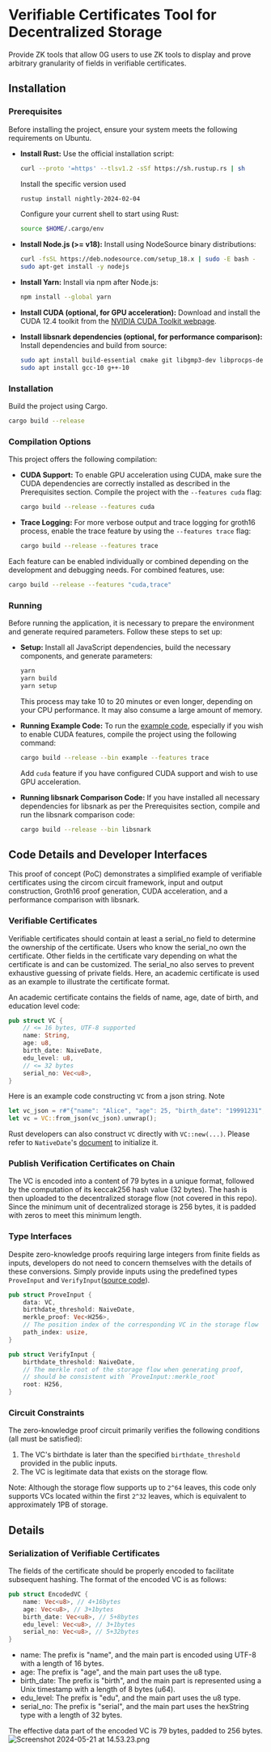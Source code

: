 # Verifiable Certificates Tool for Decentralized Storage

Provide ZK tools that allow 0G users to use ZK tools to display and prove arbitrary granularity of fields in verifiable certificates.

## Installation

### Prerequisites

Before installing the project, ensure your system meets the following requirements on Ubuntu.

- **Install Rust:**
  Use the official installation script:
  ```bash
  curl --proto '=https' --tlsv1.2 -sSf https://sh.rustup.rs | sh
  ```
  Install the specific version used
  ```bash
  rustup install nightly-2024-02-04
  ```
  Configure your current shell to start using Rust:
  ```bash
  source $HOME/.cargo/env
  ```

- **Install Node.js (>= v18):**
  Install using NodeSource binary distributions:
  ```bash
  curl -fsSL https://deb.nodesource.com/setup_18.x | sudo -E bash -
  sudo apt-get install -y nodejs
  ```

- **Install Yarn:**
  Install via npm after Node.js:
  ```bash
  npm install --global yarn
  ```

- **Install CUDA (optional, for GPU acceleration):**
  Download and install the CUDA 12.4 toolkit from the [NVIDIA CUDA Toolkit webpage](https://developer.nvidia.com/cuda-12-4-1-download-archive).

- **Install libsnark dependencies (optional, for performance comparison):**
  Install dependencies and build from source:
  ```bash
  sudo apt install build-essential cmake git libgmp3-dev libprocps-dev python3-markdown libboost-program-options-dev libssl-dev python3 pkg-config
  sudo apt install gcc-10 g++-10
  ```

### Installation

Build the project using Cargo.

```bash
cargo build --release
```

### Compilation Options

This project offers the following compilation:

- **CUDA Support:**
  To enable GPU acceleration using CUDA, make sure the CUDA dependencies are correctly installed as described in the Prerequisites section. Compile the project with the `--features cuda` flag:
  ```bash
  cargo build --release --features cuda
  ```

- **Trace Logging:**
  For more verbose output and trace logging for groth16 process, enable the trace feature by using the `--features trace` flag:
  ```bash
  cargo build --release --features trace
  ```

Each feature can be enabled individually or combined depending on the development and debugging needs. For combined features, use:
```bash
cargo build --release --features "cuda,trace"
```

### Running

Before running the application, it is necessary to prepare the environment and generate required parameters. Follow these steps to set up:

- **Setup:**
   Install all JavaScript dependencies, build the necessary components, and generate parameters:
   ```bash
   yarn
   yarn build
   yarn setup
   ```
   This process may take 10 to 20 minutes or even longer, depending on your CPU performance. It may also consume a large amount of memory.

- **Running Example Code:**
  To run the [example code](./src/bin/example.rs), especially if you wish to enable CUDA features, compile the project using the following command:
  ```bash
  cargo build --release --bin example --features trace
  ```
  Add `cuda` feature if you have configured CUDA support and wish to use GPU acceleration.

- **Running libsnark Comparison Code:**
  If you have installed all necessary dependencies for libsnark as per the Prerequisites section, compile and run the libsnark comparison code:
  ```bash
  cargo build --release --bin libsnark
  ```

## Code Details and Developer Interfaces

This proof of concept (PoC) demonstrates a simplified example of verifiable certificates using the circom circuit framework, input and output construction, Groth16 proof generation, CUDA acceleration, and a performance comparison with libsnark.

### Verifiable Certificates

Verifiable certificates should contain at least a serial_no field to determine the ownership of the certificate. Users who know the serial_no own the certificate. Other fields in the certificate vary depending on what the certificate is and can be customized. The serial_no also serves to prevent exhaustive guessing of private fields. Here, an academic certificate is used as an example to illustrate the certificate format. 

An academic certificate contains the fields of name, age, date of birth, and education level code:
```rust
pub struct VC {
    // <= 16 bytes, UTF-8 supported
    name: String, 
    age: u8,
    birth_date: NaiveDate,
    edu_level: u8,
    // <= 32 bytes
    serial_no: Vec<u8>,
}
```

Here is an example code constructing `VC` from a json string. Note
```rust
let vc_json = r#"{"name": "Alice", "age": 25, "birth_date": "19991231", "edu_level": 4, "serial_no": "3921b15ceb8f4be8891d1de1e64af044"}"#;
let vc = VC::from_json(vc_json).unwrap();
```

Rust developers can also construct `VC` directly with `VC::new(...)`. Please refer to `NativeDate`'s [document](https://docs.rs/chrono/latest/chrono/) to initialize it.

### Publish Verification Certificates on Chain

The VC is encoded into a content of 79 bytes in a unique format, followed by the computation of its keccak256 hash value (32 bytes). The hash is then uploaded to the decentralized storage flow (not covered in this repo). Since the minimum unit of decentralized storage is 256 bytes, it is padded with zeros to meet this minimum length.

### Type Interfaces

Despite zero-knowledge proofs requiring large integers from finite fields as inputs, developers do not need to concern themselves with the details of these conversions. Simply provide inputs using the predefined types `ProveInput` and `VerifyInput`([source code](./src/types/input.rs)). 

``` rust
pub struct ProveInput {
    data: VC,
    birthdate_threshold: NaiveDate,
    merkle_proof: Vec<H256>,
    // The position index of the corresponding VC in the storage flow
    path_index: usize,
}
```

``` rust
pub struct VerifyInput {
    birthdate_threshold: NaiveDate,
    // The merkle root of the storage flow when generating proof, 
    // should be consistent with `ProveInput::merkle_root`
    root: H256,
}
```

### Circuit Constraints

The zero-knowledge proof circuit primarily verifies the following conditions (all must be satisfied):
1. The VC's birthdate is later than the specified `birthdate_threshold` provided in the public inputs.
2. The VC is legitimate data that exists on the storage flow.

Note: Although the storage flow supports up to `2^64` leaves, this code only supports VCs located within the first `2^32` leaves, which is equivalent to approximately 1PB of storage.

## Details

### Serialization of Verifiable Certificates

The fields of the certificate should be properly encoded to facilitate subsequent hashing. The format of the encoded VC is as follows:
```rust
pub struct EncodedVC {
    name: Vec<u8>, // 4+16bytes
    age: Vec<u8>, // 3+1bytes
    birth_date: Vec<u8>, // 5+8bytes
    edu_level: Vec<u8>, // 3+1bytes
    serial_no: Vec<u8>, // 5+32bytes
}
```

- name: The prefix is "name", and the main part is encoded using UTF-8 with a length of 16 bytes.
- age: The prefix is "age", and the main part uses the u8 type.
- birth_date: The prefix is "birth", and the main part is represented using a Unix timestamp with a length of 8 bytes (u64).
- edu_level: The prefix is "edu", and the main part uses the u8 type.
- serial_no: The prefix is "serial", and the main part uses the hexString type with a length of 32 bytes.

The effective data part of the encoded VC is 79 bytes, padded to 256 bytes.
![Screenshot 2024-05-21 at 14.53.23.png](https://cdn.nlark.com/yuque/0/2024/png/2564997/1716274410323-b8a8e4fd-f9c2-4e48-9336-e34f43ee3468.png#averageHue=%23ededed&clientId=u4e87bca3-f673-4&from=drop&id=ub57c7a25&originHeight=286&originWidth=2344&originalType=binary&ratio=2&rotation=0&showTitle=false&size=133204&status=done&style=none&taskId=ude550725-cda6-40f7-b45d-11e6a6e2a3d&title=)